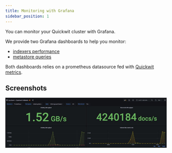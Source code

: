 ```yaml
---
title: Monitoring with Grafana
sidebar_position: 1
---
```


You can monitor your Quickwit cluster with Grafana.

We provide two Grafana dashboards to help you monitor:
- [indexers performance](https://github.com/quickwit-oss/quickwit/blob/main/monitoring/grafana/dashboards/indexer.json)
- [metastore queries](https://github.com/quickwit-oss/quickwit/blob/main/monitoring/grafana/dashboards/metastore.json)

Both dashboards relies on a prometheus datasource fed with [Quickwit metrics](../reference/metrics.md).

## Screenshots

![Indexer Grafana Dashboard](../assets/images/screenshot-indexer-grafana-dashboard.jpeg)
